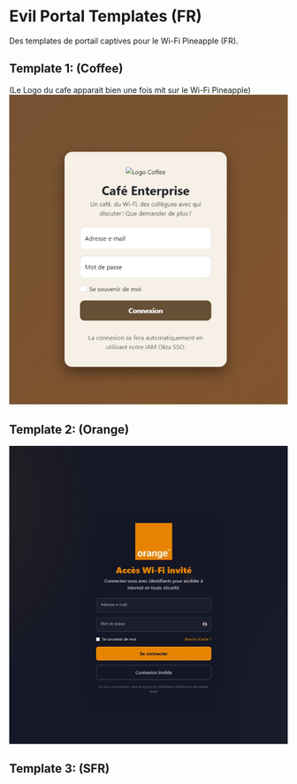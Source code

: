 # Evil Portal Templates (FR)
Des templates de portail captives pour le Wi-Fi Pineapple (FR). 

## Template 1: (**Coffee**)
(Le Logo du cafe apparait bien une fois mit sur le Wi-Fi Pineapple)
![image info](/screenshots/cafe_wifi.jpg)

## Template 2: (**Orange**)
![image info](/screenshots/orange.jpg)

## Template 3: (**SFR**)
